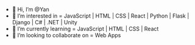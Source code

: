 - 👋 Hi, I’m @Yan
- 👀 I’m interested in = JavaScript | HTML | CSS | React | Python | Flask | Django | C# | .NET | Unity
- 🌱 I’m currently learning = JavaScript | HTML | CSS | React
- 💞️ I’m looking to collaborate on = Web Apps
